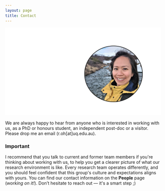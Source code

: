 ```yaml
---
layout: page
title: Contact 
---
```



![](https://github.com/rachelohry/rachelohry.github.io/blob/master/assets/img/profile_rachel.png)

We are always happy to hear from anyone who is interested in working with us, as a PhD or honours student, an independent post-doc or a visitor. Please drop me an email (r.oh[at]uq.edu.au).

### Important 

I recommend that you talk to current and former team members if you're thinking about working with us, to help you get a clearer picture of what our research environment is like. 
Every research team operates differently, and you should feel confident that this group's culture and expectations aligns with yours. You can find our contact information on the **People** page (_working on it!_). 
Don’t hesitate to reach out — it's a smart step ;) 

